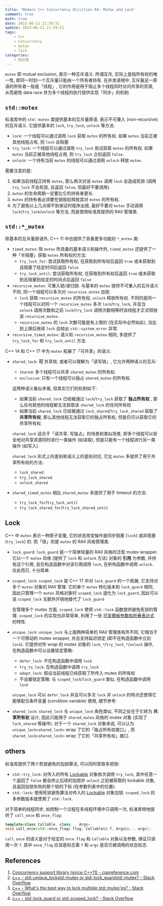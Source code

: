 ```yaml
---
title: 'Modern C++ Concurrency Utilities 04: Mutex and Lock'
comment: true
math: true
date: 2023-06-21 21:59:51
update: 2023-06-21 21:59:51
tags:
    - C++
    - Concurrency
    - mutex
    - lock
categories:
    - 知识类
---
```


`mutex` 即 mutual exclusion, 表示一种互斥语义. 所谓互斥, 实际上是指所有权的唯一性, 即同一时刻一个互斥量只能由一个所有者持有. 在并发语境中, 互斥量这一原语的所有者一般是「线程」, 它的作用是用于阻止多个线程同时访问共享的资源, 从而避免 data race 并为多个线程的执行提供实现「同步」的机制.

<!--more-->

## `std::mutex`

标准库中的 `std::mutex` 类提供基本的互斥量原语, 表示不可重入 (non-recursive) 的互斥语义. 它提供基本的 `lock`, `try_lock`, `unlock` 等方法:
- `lock`: 一个线程可以通过调用 `lock` 获取 `mutex` 的所有权. 如果 `mutex` 当前正被其他线程占有, 则 `lock` 会阻塞
- `try_lock`: 一个线程可以通过调用 `try_lock` 尝试获取 `mutex` 的所有权. 如果 `mutex` 当前正被其他线程占用, 则 `try_lock` 立刻返回 `false`.
- `unlock`: 一个持有当前 `mutex` 的线程可以通过调用 `unlock` 释放 `mutex`.

需要注意的是:
1. 如果当前线程正持有 `mutex`, 那么再次对该 `mutex` 调用 `lock` 会造成死锁 (调用 `try_lock` 不会死锁, 且返回 `false`, 但最好不要调用).
2. `mutex` 的生命周期一定要比它的持有者更长.
3. `mutex` 的持有者必须要在销毁前释放其对 `mutex` 的所有权.
4. 为了避免以上几点得不到保证时程序出错, 最好不要对 `mutex` 手动调用 `lock`/`try_lock`/`unlock` 等方法, 而是使用标准库提供的 RAII 管理类.

## `std::*_mutex`

除基本的互斥量原语外, C++ 11 中也提供了具备更多功能的 `*_mutex` 类:
- `timed_mutex`: 除 `mutex` 所具备的基本语义和操作外, `timed_mutex` 还提供了一种「半阻塞」获取 `mutex` 所有权的方法:
    - `try_lock_for`: 尝试获取所有权, 在获取到所有权后返回 `true` 或未获取到且阻塞了给定时间后返回 `false`
    - `try_lock_until`: 尝试获取所有权, 在获取到所有权后返回 `true` 或未获取到且阻塞到给定的时间点后返回 `false`
- `recursive_mutex`: 可重入锁/递归锁. 与基本的 `mutex` 提供不可重入的互斥语义不同, 同一个线程可以多次对 `recursive_mutex` 加锁.
    - `lock` 获取 `recursive_mutex` 的所有权, `unlock` 释放所有权. 不同的是同一个线程可以对同一个 `recursive_mutex` 多次 `lock`/`try_lock`, 并且当 `unlock` 调用次数和之前 `lock`/`try_lock` 调用次数相等时该线程才正式释放该 `recursive_mutex`.
    - `recursive_mutex` 的 `lock` 次数可能是有上限的 (在实际中必然如此), 当达到上限后继续 `lock` 会抛出 `std::system_error` 异常.
- `recursive_timed_mutex`: 语义和 `recursive_mutex` 相同, 多提供了 `try_lock_for` 和 `try_lock_until` 方法.

C++ 14 和 C++ 17 中为 `mutex` 拓展了「可共享」的语义:
- `shared_lock`: **可** 共享锁, 或者可以理解为「读写锁」, 它允许两种语义的互斥:
    - `shared`: 多个线程可以共享 `shared_mutex` 的所有权.
    - `exclusive`: 只有一个线程可以独占 `shared_mutex` 的所有权.

    这两种语义看似矛盾, 但其实它们的机制如下:
    - 如果当前 `shared_lock` 已经被通过 `lock`/`try_lock` 获取了 **独占所有权** , 那么任何其他的线程都无法获取该 `shared_lock` 的任何所有权
    - 如果当前 `shared_lock` 已经被通过 `lock_shared`/`try_lock_shared` 获取了 **共享所有权**, 那么其他线程无法获取它的独占所有权, 但是仍可以获取它的共享所有权.

    `shared_lock` 适合于「读共享, 写独占」的场景和类似场景, 即多个线程可以安全地对共享资源同时进行一类操作 (如读取), 但是只能有一个线程进行另一类操作 (如写入).

    `shared_lock` 形式上的差别和语义上的差别对应, 它比 `mutex` 多提供了用于共享所有权的方法:
    - `lock_shared`
    - `try_lock_shared`
    - `unlock_shared`

- `shared_timed_mutex` 相比 `shared_mutex` 多提供了用于 timeout 的方法:
    - `try_lock_for`/`try_lock_until`
    - `try_lock_shared_for`/`try_lock_shared_until`

## Lock

C++ 中 `mutex` 表示一种原子变量, 它的状态改变操作是同步阻塞 (`lock`) 或非阻塞 (`try_lock`) 的. 而「锁」则是 `mutex` 的 RAII 风格管理类.

- `lock_guard`: `lock_guard` 是一个简单轻量的 RAII 风格的泛型 mutex wrapper. 它以一个 `mutex` 风格 (提供了 `lock` 和 `unlock` 方法) 对象的 **引用** 为参数, 并持有这个引用, 且在构造函数中对该引用调用 `lock`, 在析构函数中调用 `unlock`. 仅此而已, 十分简单.
- `scoped_lock`: `scoped_lock` 是 C++ 17 中对 `lock_guard` 的一个拓展, 它支持对多个 `mutex` 对象的 RAII 管理. 它的单个 `mutex` 特化版本和 `lock_guard` 相同, 因此只管理一个 `mutex` 风格对象时 `scoped_lock` 退化为 `lock_guard`, 因此可以说 `scoped_lock` 无额外开销地替代了 `lock_guard`

    在管理多个 mutex 方面, `scoped_lock` 使用 `std::lock` 函数提供避免死锁的管理. `scoped_lock` 的实现也非常简单, 利用了一些 [可变模板参数和折叠表达式](./C-模板022-可变模板) 的特性.
- `unique_lock`: `unique_lock` 与上面两种简单的 RAII 管理类有所不同, 它相当于一个可移动的 mutex wrapper, 并且支持延迟锁定 (即不在构造函数中立刻 `lock`). 它提供对所 wrap 的 mutex 对象的 `lock_*`/`try_lock_*`/`unlock` 操作, 在构造函数中可以设置锁定策略:
    - `defer_lock`: 不在构造函数中调用 `lock`
    - `try_to_lock`: 在构造函数中调用 `try_lock`
    - `adopt_lock`: 假设当前线程已经获取了所传入 mutex 的所有权
    - 不设置锁定策略: 与 `scoped_lock`/`lock_guard` 类似, 在构造函数中调用 `lock`

    `unique_lock` 可以 `defer_lock` 并且可以多次 `lock` 并 `unlock` 的特点还使得它能够配合条件变量 (condition variable) 使用, 细节参考: 
- `shared_lock`: `shared_lock` 与 `unique_lock` 角色类似, 不同之处在于它转为 **共享所有权** 设计, 因此只能用于 `shared_mutex` 风格的 mutex 对象 (实现了 `lock_shared` 等操作). 对于一个 `shared_lock` 对象来说, 可以认为 `unique_lock<shared_lock>` wrap 了它的「独占所有权接口」, 而 `shared_lock<shared_lock>` wrap 了它的「共享所有权」接口.

## others

标准库提供了两个死锁避免的加锁算法, 可以同时获取多把锁:
- `std::try_lock`: 对传入的所有 [Lockable](https://en.cppreference.com/w/cpp/named_req/Lockable) 对象依次调用 `try_lock`, 其中任意一个返回了 `false` 都会终止后续的加锁并 `unlock` 之前被获取的 lockable 对象, 且返回加锁失败的那个锁的下标 (在参数列表中的位置).
- `std::lock`: 使用死锁避免算法对传入的 [Lockable](https://en.cppreference.com/w/cpp/named_req/Lockable) 对象加锁. `scoped_lock` 的多参数版本就使用了 `std::lock`.

对于简单的线程同步, 如控制一个过程在多线程环境中只调用一次, 标准库特地提供了 `call_once` 和 `once_flag`:

```cpp
template<class Callable, class... Args>
void call_once(std::once_flag& flag, Callable&& f, Args&&... args);
```

`call_once` 的语义是对于给定的 `once_flag` 和 `Callable` 对象以及参数, 保证只调用一次 `f`. 其中 `once_flag` 应该是标志着 `f` 和 `args` 是否已被调用的状态标志.

## References

1. [Concurrency support library (since C++11) - cppreference.com](https://en.cppreference.com/w/cpp/thread)
2. [c++ - std::unique_lock<std::mutex> or std::lock_guard<std::mutex>? - Stack Overflow](https://stackoverflow.com/questions/20516773/stdunique-lockstdmutex-or-stdlock-guardstdmutex)
3. [c++ - What's the best way to lock multiple std::mutex'es? - Stack Overflow](https://stackoverflow.com/questions/17113619/whats-the-best-way-to-lock-multiple-stdmutexes/17113678#17113678)
4. [c++ - std::lock_guard or std::scoped_lock? - Stack Overflow](https://stackoverflow.com/questions/43019598/stdlock-guard-or-stdscoped-lock)
